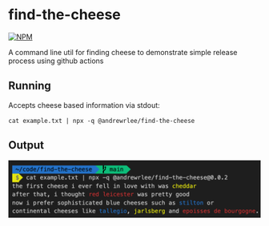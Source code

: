 # find-the-cheese 
[![NPM](https://nodei.co/npm/@andrewrlee/find-the-cheese.png?compact=true)](https://npmjs.org/package/@andrewrlee/find-the-cheese)

A command line util for finding cheese to demonstrate simple release process using github actions

## Running
Accepts cheese based information via stdout: 
```
cat example.txt | npx -q @andrewrlee/find-the-cheese
```

## Output

![Output](./output.png?raw=true "Output")